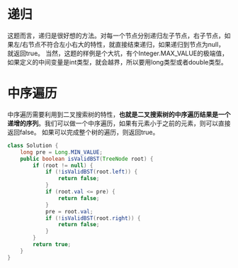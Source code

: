 # 递归

这题而言，递归是很好想的方法。对每一个节点分别递归左子节点，右子节点，如果左/右节点不符合左小右大的特性，就直接结束递归，如果递归到节点为null，就返回true。
当然，这题的样例是个大坑，有个Integer.MAX_VALUE的极端值，如果定义的中间变量是int类型，就会越界，所以要用long类型或者double类型。


# 中序遍历

中序遍历需要利用到二叉搜索树的特性，**也就是二叉搜索树的中序遍历结果是一个递增的序列**。我们可以做一个中序遍历，如果有元素小于之前的元素，则可以直接返回false。
如果可以完成整个树的遍历，则返回true。

```java
class Solution {
    long pre = Long.MIN_VALUE;
    public boolean isValidBST(TreeNode root) {
        if (root != null) {
            if (!isValidBST(root.left)) {
                return false;
            }
            if (root.val <= pre) {
                return false;
            }
            pre = root.val;
            if (!isValidBST(root.right)) {
                return false;
            }
        }
        return true;
    }
}
```
